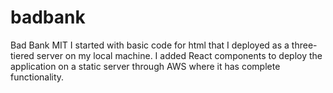 # badbank
Bad Bank MIT 
I started with basic code for html that I deployed as a three-tiered server on my local machine.
I added React components to deploy the application on a static server through AWS where it has complete functionality.
